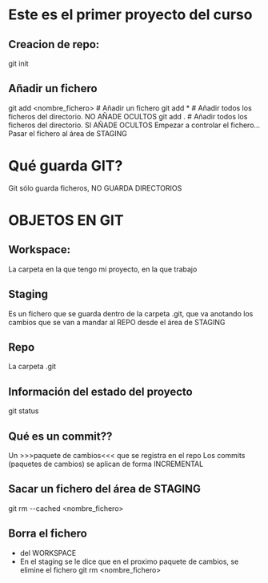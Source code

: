 # Este es el primer proyecto del curso

## Creacion de repo:
git init

## Añadir un fichero
git add <nombre_fichero>    # Añadir un fichero
git add *                   # Añadir todos los ficheros del directorio. NO AÑADE OCULTOS
git add .                   # Añadir todos los ficheros del directorio. SI AÑADE OCULTOS
Empezar a controlar el fichero...
Pasar el fichero al área de STAGING

# Qué guarda GIT?
Git sólo guarda ficheros, NO GUARDA DIRECTORIOS

# OBJETOS EN GIT
## Workspace:
La carpeta en la que tengo mi proyecto, en la que trabajo
## Staging
Es un fichero que se guarda dentro de la carpeta .git, que va anotando los cambios
que se van a mandar al REPO desde el área de STAGING
## Repo
La carpeta .git

## Información del estado del proyecto
git status

## Qué es un commit??
Un >>>paquete de cambios<<< que se registra en el repo
Los commits (paquetes de cambios) se aplican de forma INCREMENTAL

## Sacar un fichero del área de STAGING
git rm --cached <nombre_fichero>

## Borra el fichero
- del WORKSPACE
- En el staging se le dice que en el proximo paquete de cambios, se elimine el fichero
git rm <nombre_fichero>
